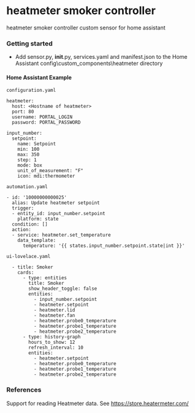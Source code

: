 # heatmeter smoker controller
heatmeter smoker controller custom sensor for home assistant

### Getting started

* Add sensor.py, __init__.py, services.yaml and manifest.json to the Home Assistant config\custom_components\heatmeter directory

#### Home Assistant Example

```
configuration.yaml

heatmeter:
  host: <Hostname of heatmeter>
  port: 80
  username: PORTAL_LOGIN
  password: PORTAL_PASSWORD

input_number:
  setpoint:
    name: Setpoint
    min: 100
    max: 350
    step: 1   
    mode: box    
    unit_of_measurement: "F"
    icon: mdi:thermometer
```
```
automation.yaml

- id: '10000000000025'
  alias: Update heatmeter setpoint
  trigger:
  - entity_id: input_number.setpoint
    platform: state
  condition: []
  action:
  - service: heatmeter.set_temperature
    data_template:
      temperature: '{{ states.input_number.setpoint.state|int }}'
```
```
ui-lovelace.yaml

  - title: Smoker
    cards:
      - type: entities
        title: Smoker
        show_header_toggle: false
        entities:
          - input_number.setpoint
          - heatmeter.setpoint
          - heatmeter.lid
          - heatmeter.fan
          - heatmeter.probe0_temperature
          - heatmeter.probe1_temperature
          - heatmeter.probe2_temperature
      - type: history-graph
        hours_to_show: 12
        refresh_interval: 10
        entities:
          - heatmeter.setpoint
          - heatmeter.probe0_temperature
          - heatmeter.probe1_temperature
          - heatmeter.probe2_temperature

```

### References
Support for reading Heatmeter data. See https://store.heatermeter.com/
